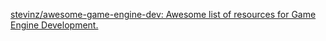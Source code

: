 
[stevinz/awesome-game-engine-dev: Awesome list of resources for Game Engine Development.](https://github.com/stevinz/awesome-game-engine-dev)
